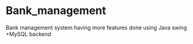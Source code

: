 # Bank_management
Bank management system having more features  done using Java swing +MySQL backend
